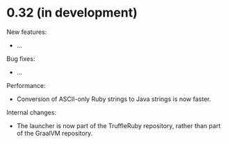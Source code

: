 # 0.32 (in development)

New features:

* ...

Bug fixes:

* ...

Performance:

* Conversion of ASCII-only Ruby strings to Java strings is now faster.

Internal changes:

* The launcher is now part of the TruffleRuby repository, rather than part of
the GraalVM repository.
